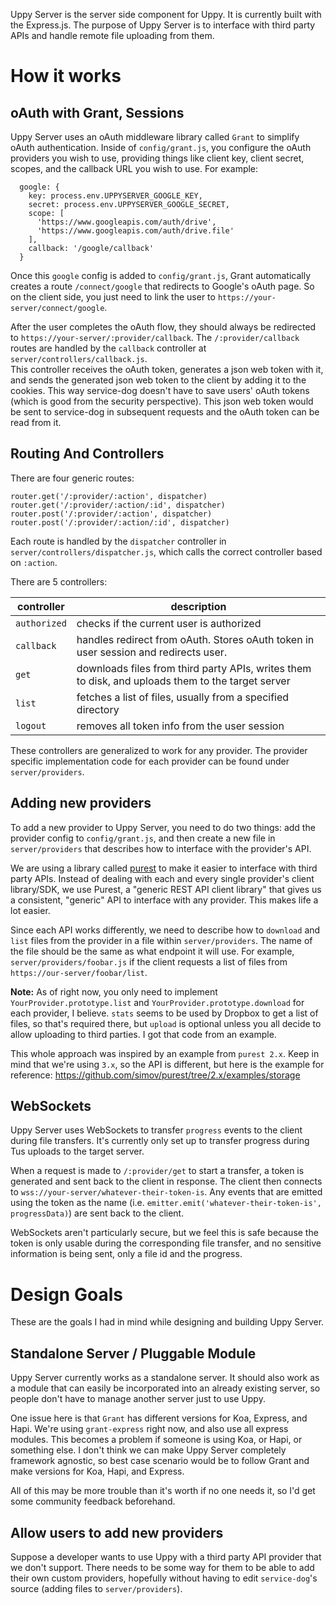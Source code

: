 Uppy Server is the server side component for Uppy.  It is currently built with the Express.js.
The purpose of Uppy Server is to interface with third party APIs and handle remote file uploading from them.

# How it works

## oAuth with Grant, Sessions
Uppy Server uses an oAuth middleware library called `Grant` to simplify oAuth authentication.
Inside of `config/grant.js`, you configure the oAuth providers you wish to use, providing things like client key, 
client secret, scopes, and the callback URL you wish to use.  For example:

```
  google: {
    key: process.env.UPPYSERVER_GOOGLE_KEY,
    secret: process.env.UPPYSERVER_GOOGLE_SECRET,
    scope: [
      'https://www.googleapis.com/auth/drive',
      'https://www.googleapis.com/auth/drive.file'
    ],
    callback: '/google/callback'
  }
```

Once this `google` config is added to `config/grant.js`, Grant automatically creates a route `/connect/google` that 
redirects to Google's oAuth page.  So on the client side, you just need to link the user to `https://your-server/connect/google`.

After the user completes the oAuth flow, they should always be redirected to `https://your-server/:provider/callback`.
The `/:provider/callback` routes are handled by the `callback` controller at `server/controllers/callback.js`.  
This controller receives the oAuth token, generates a json web token with it, and sends the generated json web token to the client by adding it to the cookies. This way service-dog doesn't have to save users' oAuth tokens (which is good from the security perspective).
This json web token would be sent to service-dog in subsequent requests and the oAuth token can be read from it.

## Routing And Controllers
There are four generic routes:

```
router.get('/:provider/:action', dispatcher)
router.get('/:provider/:action/:id', dispatcher)
router.post('/:provider/:action', dispatcher)
router.post('/:provider/:action/:id', dispatcher)
```

Each route is handled by the `dispatcher` controller in `server/controllers/dispatcher.js`, which calls the correct controller based on `:action`.

There are 5 controllers:

| controller | description |
| ---------- | ----------- |
| `authorized` | checks if the current user is authorized |
| `callback` | handles redirect from oAuth.  Stores oAuth token in user session and redirects user. |
| `get` | downloads files from third party APIs, writes them to disk, and uploads them to the target server |
| `list` | fetches a list of files, usually from a specified directory |
| `logout` | removes all token info from the user session |

These controllers are generalized to work for any provider.  The provider specific implementation code for each provider can be found under `server/providers`.

## Adding new providers
To add a new provider to Uppy Server, you need to do two things: add the provider config to `config/grant.js`, and then create a new file in `server/providers` that describes how to interface with the provider's API.

We are using a library called [purest](https://github.com/simov/purest) to make it easier to interface with third party APIs.  Instead of dealing with each and every single provider's client library/SDK, we use Purest, a "generic REST API client library" that gives us a consistent, "generic" API to interface with any provider.  This makes life a lot easier.

Since each API works differently, we need to describe how to `download` and `list` files from the provider in a file within `server/providers`.  The name of the file should be the same as what endpoint it will use.  For example, `server/providers/foobar.js` if the client requests a list of files from `https://our-server/foobar/list`.

**Note:** As of right now, you only need to implement `YourProvider.prototype.list` and `YourProvider.prototype.download` for each provider, I believe.  `stats` seems to be used by Dropbox to get a list of files, so that's required there, but `upload` is optional unless you all decide to allow uploading to third parties.  I got that code from an example.

This whole approach was inspired by an example from `purest 2.x`.  Keep in mind that we're using `3.x`, so the API is different, but here is the example for reference: https://github.com/simov/purest/tree/2.x/examples/storage

## WebSockets
Uppy Server uses WebSockets to transfer `progress` events to the client during file transfers.  It's currently only set up to transfer progress during Tus uploads to the target server.  

When a request is made to `/:provider/get` to start a transfer, a token is generated and sent back to the client in response.  The client then connects to `wss://your-server/whatever-their-token-is`.  Any events that are emitted using the token as the name (i.e. `emitter.emit('whatever-their-token-is', progressData)`) are sent back to the client.

WebSockets aren't particularly secure, but we feel this is safe because the token is only usable during the corresponding file transfer, and no sensitive information is being sent, only a file id and the progress.

# Design Goals
These are the goals I had in mind while designing and building Uppy Server.

## Standalone Server / Pluggable Module
Uppy Server currently works as a standalone server.  It should also work as a module that can easily be incorporated into an already existing server, so people don't have to manage another server just to use Uppy.

One issue here is that `Grant` has different versions for Koa, Express, and Hapi.  We're using `grant-express` right now, and also use all express modules.  This becomes a problem if someone is using Koa, or Hapi, or something else.  I don't think we can make Uppy Server completely framework agnostic, so best case scenario would be to follow Grant and make versions for Koa, Hapi, and Express.

All of this may be more trouble than it's worth if no one needs it, so I'd get some community feedback beforehand.

## Allow users to add new providers
Suppose a developer wants to use Uppy with a third party API provider that we don't support.  There needs to be some way for them to be able to add their own custom providers, hopefully without having to edit `service-dog`'s source (adding files to `server/providers`).
